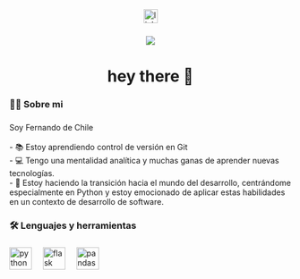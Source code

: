 <div align="center">
  <a href="www.linkedin.com/in/fernando-tapia-tapia-a45b40207" target="_blank">
    <img src="https://img.shields.io/static/v1?message=LinkedIn&logo=linkedin&label=&color=0077B5&logoColor=white&labelColor=&style=for-the-badge" height="25" alt="linkedin logo"  />
  </a>
</div>

###

<div align="center">
  <img src="https://visitor-badge.laobi.icu/badge?page_id=nandofer-77.nandofer-77&"  />
</div>

###

<h1 align="center">hey there 👋</h1>

###

<h3 align="left">👩‍💻  Sobre mi</h3>

###

<p align="left">Soy Fernando de Chile<br><br>- 📚 Estoy aprendiendo control de versión en Git<br>- 💻 Tengo una mentalidad analítica y muchas ganas de aprender nuevas tecnologías. <br>- 🔭 Estoy haciendo la transición hacia el mundo del desarrollo, centrándome especialmente en Python y estoy emocionado de aplicar estas habilidades en un contexto de desarrollo de software.</p>

###

<h3 align="left">🛠 Lenguajes y herramientas</h3>

###

<div align="left">
  <img src="https://cdn.jsdelivr.net/gh/devicons/devicon/icons/python/python-original.svg" height="40" alt="python logo"  />
  <img width="12" />
  <img src="https://cdn.jsdelivr.net/gh/devicons/devicon/icons/flask/flask-original-wordmark.svg" height="40" alt="flask logo"  />
  <img width="12" />
  <img src="https://cdn.jsdelivr.net/gh/devicons/devicon/icons/pandas/pandas-original-wordmark.svg" height="40" alt="pandas logo"  />
</div>

###
